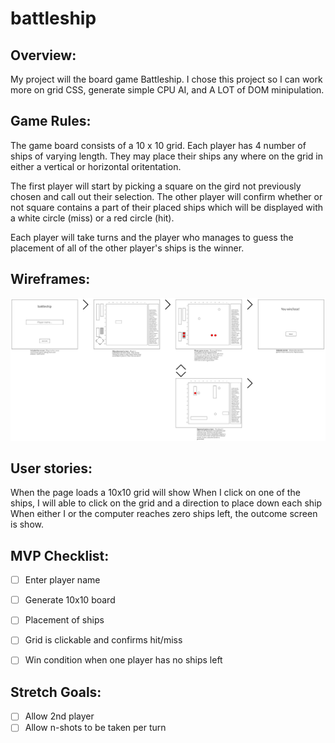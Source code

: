 # battleship

## Overview:
My project will the board game Battleship. I chose this project so I can work more on grid CSS, generate simple CPU AI, and A LOT of DOM minipulation.

## Game Rules:

The game board consists of a 10 x 10 grid. Each player has 4 number of ships of varying length. They may place their ships any where on the grid in either a vertical or horizontal oritentation.

The first player will start by picking a square on the gird not previously chosen and call out their selection. The other player will confirm whether or not square contains a part of their placed ships which will be displayed with a white circle (miss) or a red circle (hit).

Each player will take turns and the player who manages to guess the placement of all of the other player's ships is the winner.

## Wireframes:

![wireframe](assets/battleship_wireframe.png)

## User stories:
When the page loads a 10x10 grid will show
When I click on one of the ships, I will able to click on the grid and a direction to place down each ship
When either I or the computer reaches zero ships left, the outcome screen is show.



## MVP Checklist:
- [ ] Enter player name
- [ ] Generate 10x10 board
- [ ] Placement of ships
- [ ] Grid is clickable and confirms hit/miss
- [ ] Win condition when one player has no ships left


## Stretch Goals:
- [ ] Allow 2nd player
- [ ] Allow n-shots to be taken per turn